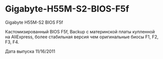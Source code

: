 # Gigabyte-H55M-S2-BIOS-F5f
Gigabyte H55M-S2 BIOS F5f

Кастомизированный BIOS F5f, Backup с материнской платы купленной на AliExpress,
более стабильная версия чем оригинальные биосы F1, F2, F3, F4.

Дата выпуска 11/16/2011

